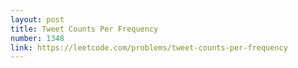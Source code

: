 ```yaml
---
layout: post
title: Tweet Counts Per Frequency
number: 1348
link: https://leetcode.com/problems/tweet-counts-per-frequency
---
```

